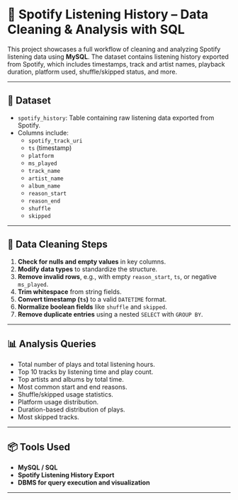 # 🎵 Spotify Listening History – Data Cleaning & Analysis with SQL

This project showcases a full workflow of cleaning and analyzing Spotify listening data using **MySQL**. The dataset contains listening history exported from Spotify, which includes timestamps, track and artist names, playback duration, platform used, shuffle/skipped status, and more.

---

## 📁 Dataset
- `spotify_history`: Table containing raw listening data exported from Spotify.
- Columns include:
  - `spotify_track_uri`
  - `ts` (timestamp)
  - `platform`
  - `ms_played`
  - `track_name`
  - `artist_name`
  - `album_name`
  - `reason_start`
  - `reason_end`
  - `shuffle`
  - `skipped`

---

## 🔧 Data Cleaning Steps

1. **Check for nulls and empty values** in key columns.
2. **Modify data types** to standardize the structure.
3. **Remove invalid rows**, e.g., with empty `reason_start`, `ts`, or negative `ms_played`.
4. **Trim whitespace** from string fields.
5. **Convert timestamp (`ts`)** to a valid `DATETIME` format.
6. **Normalize boolean fields** like `shuffle` and `skipped`.
7. **Remove duplicate entries** using a nested `SELECT` with `GROUP BY`.

---

## 📊 Analysis Queries

- Total number of plays and total listening hours.
- Top 10 tracks by listening time and play count.
- Top artists and albums by total time.
- Most common start and end reasons.
- Shuffle/skipped usage statistics.
- Platform usage distribution.
- Duration-based distribution of plays.
- Most skipped tracks.

---

## 📦 Tools Used

- **MySQL / SQL**
- **Spotify Listening History Export**
- **DBMS for query execution and visualization**

---

